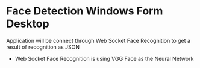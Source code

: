 # Face Detection Windows Form Desktop

Application will be connect through Web Socket Face Recognition to get a result of recognition as JSON

* Web Socket Face Recognition is using VGG Face as the Neural Network
